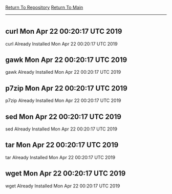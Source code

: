 [Return To Repository](https://github.com/deathbybandaid/piholeparser/)
[Return To Main](https://github.com/deathbybandaid/piholeparser/blob/master/RecentRunLogs/Mainlog.md)
____________________________________
# 
## curl Mon Apr 22 00:20:17 UTC 2019
curl Already Installed Mon Apr 22 00:20:17 UTC 2019
## gawk Mon Apr 22 00:20:17 UTC 2019
gawk Already Installed Mon Apr 22 00:20:17 UTC 2019
## p7zip Mon Apr 22 00:20:17 UTC 2019
p7zip Already Installed Mon Apr 22 00:20:17 UTC 2019
## sed Mon Apr 22 00:20:17 UTC 2019
sed Already Installed Mon Apr 22 00:20:17 UTC 2019
## tar Mon Apr 22 00:20:17 UTC 2019
tar Already Installed Mon Apr 22 00:20:17 UTC 2019
## wget Mon Apr 22 00:20:17 UTC 2019
wget Already Installed Mon Apr 22 00:20:17 UTC 2019

